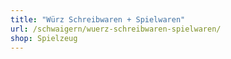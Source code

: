 ```yaml
---
title: "Würz Schreibwaren + Spielwaren"
url: /schwaigern/wuerz-schreibwaren-spielwaren/
shop: Spielzeug
---
```

